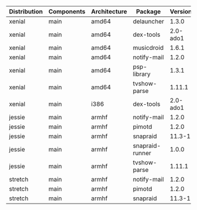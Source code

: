 | Distribution | Components | Architecture | Package | Version |
| ------------ | ------ | -------- | ------- | ------- |
|xenial|main|amd64|delauncher|1.3.0|
|xenial|main|amd64|dex-tools|2.0-ado1|
|xenial|main|amd64|musicdroid|1.6.1|
|xenial|main|amd64|notify-mail|1.2.0|
|xenial|main|amd64|psp-library|1.3.1|
|xenial|main|amd64|tvshow-parse|1.11.1|
|xenial|main|i386|dex-tools|2.0-ado1|
|jessie|main|armhf|notify-mail|1.2.0|
|jessie|main|armhf|pimotd|1.2.0|
|jessie|main|armhf|snapraid|11.3-1|
|jessie|main|armhf|snapraid-runner|1.0.0|
|jessie|main|armhf|tvshow-parse|1.11.1|
|stretch|main|armhf|notify-mail|1.2.0|
|stretch|main|armhf|pimotd|1.2.0|
|stretch|main|armhf|snapraid|11.3-1|

